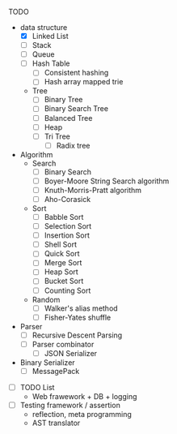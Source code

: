 
TODO

- data structure
  - [x] Linked List
  - [ ] Stack
  - [ ] Queue
  - [ ] Hash Table
    - [ ] Consistent hashing
    - [ ] Hash array mapped trie
  - Tree
    - [ ] Binary Tree
    - [ ] Binary Search Tree
    - [ ] Balanced Tree
    - [ ] Heap
    - [ ] Tri Tree
      - [ ] Radix tree
- Algorithm
  - Search
    - [ ] Binary Search
    - [ ] Boyer-Moore String Search algorithm
    - [ ] Knuth-Morris-Pratt algorithm
    - [ ] Aho-Corasick
  - Sort
    - [ ] Babble Sort
    - [ ] Selection Sort
    - [ ] Insertion Sort
    - [ ] Shell Sort
    - [ ] Quick Sort
    - [ ] Merge Sort
    - [ ] Heap Sort
    - [ ] Bucket Sort
    - [ ] Counting Sort
  - Random
    - [ ] Walker's alias method
    - [ ] Fisher-Yates shuffle
- Parser
  - [ ] Recursive Descent Parsing
  - [ ] Parser combinator
    - [ ] JSON Serializer
- Binary Serializer
  - [ ] MessagePack
- [ ] TODO List
  - Web frawework + DB + logging
- [ ] Testing framework / assertion
  - reflection, meta programming
  - AST translator
